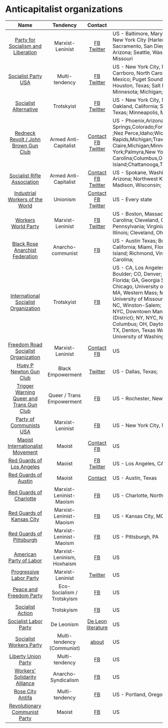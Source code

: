# Anticapitalist organizations

| Name | Tendency | Contact | Locations |
|:---:|:---:|:---:|---|
| [Party for Socialism and Liberation](http://www.pslweb.org/) | Marxist-Leninist | [FB](https://www.facebook.com/pslweb/) [Twitter](https://twitter.com/pslweb)| US - Baltimore, Maryland; Boston, Massachusetts; Miami, Florida; New Haven, Connecticut New Paltz and New York City (Harlem), New York; Philadelphia and Pittsburgh, Pennsylvania; Albuquerque, New Mexico; Sacramento, San Diego, San Jose, Santa Cruz, Los Angeles and the Inland Empire in California; Phoenix, Arizona; Seattle, Washington; Austin, Texas; Chicago, Illinois; Sioux Falls, South Dakota; and St. Louis, Missouri |
| [Socialist Party USA](http://socialistparty-usa.net/) | Multi-tendency | [FB](https://www.facebook.com/SPUSofA/) [Twitter](https://twitter.com/SPofUSA) | US - New York City, New York; Washington, DC; Maine; Boston, Massachusetts; Montclair, New Jersey; Carrboro, North Carolina; Memphis, Tennessee; Los Angeles, Moorpark, California; Albuquerque, New Mexico; Puget Sound Region, Washington; Jackson, Mississippi; Golden Crescent Area, Rio Grande Valley, Houston, Texas; Salt Lake City, Utah; Green Bay Area, Wisconsin; St. Louis, Missouri; Red River Region, Minnesota; Michigan; Indianapolis, Indiana; Chicago, Sauk Valley, Illinois; Denver, Colorado; |
| [Socialist Alternative](http://www.socialistalternative.org/)  | Trotskyist | [FB](https://www.facebook.com/SocialistAlternativeUSA/) [Twitter](https://twitter.com/SocialistAlt) | US - New York City, New York; Boston, Massachusetts; Tampa, Florida; Philadelphia, Pennslyvania; Oakland, California; Seattle, Washington; New Orleans, Louisiana; Madison, Mobile, Alabama; Austin, Texas; Minneapolis, Minnesota; Chicago, Illinois |
| [Redneck Revolt / John Brown Gun Club](https://www.redneckrevolt.org/) | Armed Anti-Capitalist | [Contact](https://www.redneckrevolt.org/contact) [FB](http://www.facebook.com/redneckrevolt) [Twitter](http://www.twitter.com/redneckrevolt) | US  - Phoenix,Arizona;Los Angeles,California;San Diego,California;San Francisco,California;Colorado Springs,Colorado;Fort Collins,Colorado;Gainesville,Florida;Miami,Florida;Orlando,Florida;Tampa,Florida ;Nez Perce,Idaho;Wichita,Kansas;New Orleans,Louisiana;Brunswick,Maine;Grand Rapids,Michigan;Traverse City,Michigan;Ypsilanti,Michigan;Lansing ,Michigan;Eau Claire,Michigan;Minneapolis,Minnesota;Rolla,Missouri;Columbia,Missouri;Springfield,Missouri;Albany,New York;Palmyra,New York;Long Island,New York;Redwood,New York;High Point,North Carolina;Columbus,Ohio;Astoria,Oregon;Pittsburgh,Pennsylvania;Providence,Rhode Island;Chattanooga,Tennessee;Houston,Texas;Ogden,Utah;Montpelier,Vermont;Seattle,Washington; |
| [Socialist Rifle Association](https://www.socialistra.org/) | Armed Anti-Capitalist | [Contact](https://socialistra.org/contact/) [FB](https://www.facebook.com/SocialistRifle) [Twitter](https://twitter.com/socialistra) | US - Spokane, Washington; Portland, Oregon; Sacramento, California; Los Angeles, California; Flagstaff, Arizona; Northwest Kansas; Wichita, Kansas; Tulsa Oklahoma; Dallas, Texas; Northwoods, Wisconsin; Madison, Wisconsin; Pittsburgh, PA; Northeast Georgia; Charleston, South Carolina; Southwest Florida; |
| [Industrial Workers of the World](https://www.iww.org/) | Unionism | [Contact](https://www.iww.org/branches) [FB](https://www.facebook.com/iww.org) [Twitter](https://twitter.com/_IWW) | US - Every state |
| [Workers World Party](http://www.workers.org/) | Marxist-Leninist | [FB](https://www.facebook.com/WorkersWorldParty/) [Twitter](https://twitter.com/workersworld) | US - Boston, Massachusetts; Buffalo, New York, and Rochester, New York; Charlotte and Durham, North Carolina; Cleveland, Ohio; Huntington and Morgantown, West Virginia; Lexington, Kentucky; Philadelphia, Pennsylvania; Virginia; Washington, DC; Los Angeles and San Diego, California; Houston, Texas; Chicago, Illinois; Cleveland, Ohio; Denver, Colorado; Detroit, Michigan; Milwaukee, Wisconsin; |
| [Black Rose Anarchist Federation](http://blackrosefed.org/) |  Anarcho-communist | [FB](https://www.facebook.com/BRRNfed/) | US - Austin Texas; Boston, MA; Burlington, Vermont; Central Illinois; Chicago, Illinois; Los Angeles, California; Miami, Florida; New York City, NY; Philadelphia, PA; Portland, Oregon; Providence, Rhode Island; Richmond, Virginia; San Antonia, Texas; Seattle, Washington; Denver, Colorado; Durham, North Carolina; |
| [International Socialist Organization](http://www.internationalsocialist.org/) | Trotskyist | [FB](https://www.facebook.com/International-Socialist-Organization-122646921103159/) | US - CA, Los Angeles; CA, NorCal, Berkeley; CA, Northern California (District); CA, San Diego; CO, Boulder; CO, Denver; CT, New Haven; CT, New London; DC, Washington DC; FL, Orlando; FL, South Florida; GA, Georgia State University; IL, Chicago (District); IL, Chicago, DePaul; IL, Chicago, Loyola; IL, Chicago, University of Chicago; IL, University of Illinois at Champaign-Urbana; KS, Lawrence; MA, Boston; MA, Western Mass; MD, University of Maryland; ME, Portland; MI, Mount Pleasant; MN, Twin Cities; MO, University of Missouri; NC, Asheville; NC, Boone; NC, Greensboro; NC, Raleigh/Durham/Chapel Hill/UNC; NC, Winston-Salem; NY, NYC, Brooklyn; NY, NYC, Brooklyn College; NY, NYC, Columbia University; NY, NYC, Downtown Manhattan; NY, NYC, Hunter College; NY, NYC, Lehman College; NY, NYC, New York City (District); NY, NYC, New York University; NY, Potsdam; NY, Rochester; NY, Syracuse; OH, Athens; OH, Columbus; OH, Dayton; OH, Toledo; OR, Portland; PA, Philadelphia; PA, Pittsburgh; TX, Austin; TX, Denton; TX, Denton, Texas Women’s University; VT, Burlington/University of Vermont; VT, UVM; WA, Seattle; WA, University of Washington; WI, Madison; WI, Milwaukee; |
| [Freedom Road Socialist Organization](http://frso.org/)  | Marxist-Leninist | [Contact](https://frso.org/join/) [FB](https://www.facebook.com/FreedomRoadSocialistOrg) | US |
| [Huey P Newton Gun Club](http://hueypnewtongunclub.org/) | Black Empowerment | [Twitter](https://twitter.com/HueyGunClub) | US - Dallas, Texas; |
| [Trigger Warning Queer and Trans Gun Club](https://www.facebook.com/triggerwarninggunclub/) | Queer / Trans Empowerment | [FB](https://www.facebook.com/triggerwarninggunclub/) | US - Rochester, New York; |
| [Party of Communists USA](http://www.partyofcommunistsusa.org/)  | Marxist-Leninist | [FB](https://www.facebook.com/partyofcommunists/?ref=br_rs) | US - New York City, New York; Atlanta, Georgia |
| [Maoist Internationalist Movement](https://www.prisoncensorship.info/faq)  | Maoist | [Contact](https://www.prisoncensorship.info/contact) [FB](https://www.facebook.com/MaoistInternationalist/) | US |
| [Red Guards of Los Angeles](http://redguardsla.org/) | Maoist | [FB](http://www.facebook.com/RedGuardsLA) [Twitter](http://twitter.com/RedGuardsLA) | US - Los Angeles, CA; |
| [Red Guards of Austin](https://redguardsaustin.wordpress.com/)  | Maoist | [Contact](https://redguardsaustin.wordpress.com/) |  US - Austin, Texas |
| [Red Guards of Charlotte](https://redguardscharlotte.wordpress.com/) | Marxist-Leninist-Maoism | [FB](https://www.facebook.com/redguardscharlotte1/) | US - Charlotte, North Carolina |
| [Red Guards of Kansas City](https://kcmlm.wordpress.com/) | Marxist-Leninist-Maoism | [FB](https://www.facebook.com/itisrighttorebel/) | US - Kansas City, MO |
| [Red Guards of Pittsburgh](https://redguardspittsburgh.wordpress.com/2018/03/10/attn-pittsburgh-loose-lips-sink-ships-be-aware/) | Marxist-Leninist-Maoism | [FB](https://www.facebook.com/redguardspittsburgh) | US - Pittsburgh, PA |
| [American Party of Labor](http://americanpartyoflabor.org/)  | Marxist-Leninism, Hoxhaism | [FB](https://www.facebook.com/americanpartyoflaborapl) | US |
| [Progressive Labor Party](http://www.plp.org/) | Marxist-Leninist | [Twitter](https://twitter.com/PLPchallenge) | US |
| [Peace and Freedom Party](http://peaceandfreedom.org/home/) | Eco-Socialism / Trotskyism | [FB](https://www.facebook.com/PFP.CA.Official/) | US |
| [Socialist Action](https://socialistaction.org/) | Trotskyism | [FB](https://www.facebook.com/socialist.action.1) | US |
| [Socialist Labor Party](http://www.slp.org/) | De Leonism | [De Leon literature](http://www.slp.org/De_Leon.htm) | US |
| [Socialist Workers Party](http://themilitant.com/) | Multi-tendency (Communist) | [about](http://www.slp.org/De_Leon.htm) | US |
| [Liberty Union Party](http://www.libertyunionparty.org/) | Multi-tendency | [FB](https://www.facebook.com/LibertyUnionParty) | US |
| [Workers' Solidarity Alliance](https://workersolidarity.org/) | Anarcho-Syndicalism | [FB](https://www.facebook.com/workersolidarityalliance) | US |
| [Rose City Antifa](https://www.rosecityantifa.org/)  | Multi-tendency | [FB](https://www.facebook.com/sometimesantisocialalwaysantifascist/) | US - Portland, Oregon|
| [Revolutionary Communist Party](http://revcom.us/) | Maoist | [FB](https://www.facebook.com/Revolutionary-Communist-Party-991523717554453/) | US |

